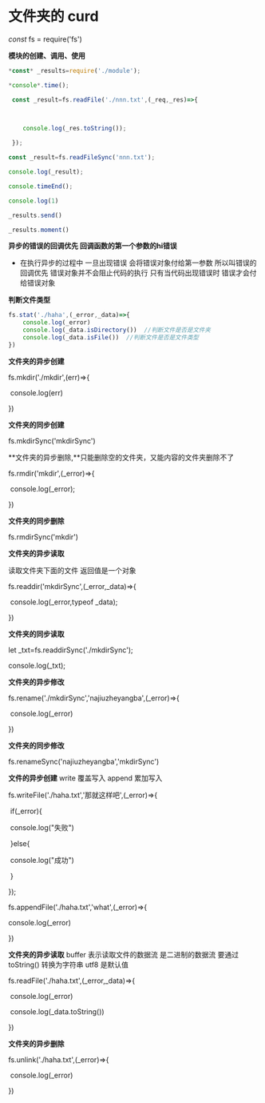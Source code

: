 # 文件夹的  curd

*const* fs = require('fs')

**模块的创建、调用、使用**

```javascript
*const* _results=require('./module');

*console*.time();

 const _result=fs.readFile('./nnn.txt',(_req,_res)=>{

​    

​    console.log(_res.toString());

 });

const _result=fs.readFileSync('nnn.txt');

console.log(_result);

console.timeEnd();

console.log(1)

_results.send()

_results.moment()
```



**异步的错误的回调优先    回调函数的第一个参数的hi错误**

* 在执行异步的过程中  一旦出现错误  会将错误对象付给第一参数 所以叫错误的回调优先  错误对象并不会阻止代码的执行  只有当代码出现错误时 错误才会付给错误对象

**判断文件类型**

```javascript
fs.stat('./haha',(_error,_data)=>{
    console.log(_error)
    console.log(_data.isDirectory())  //判断文件是否是文件夹
    console.log(_data.isFile())  //判断文件是否是文件类型
})
```



**文件夹的异步创建**

fs.mkdir('./mkdir',(err)=>{

​    console.log(err)

})

**文件夹的同步创建**

fs.mkdirSync('mkdirSync')

**文件夹的异步删除,**只能删除空的文件夹，又能内容的文件夹删除不了

fs.rmdir('mkdir',(_error)=>{

​    console.log(_error);

})

**文件夹的同步删除**

fs.rmdirSync('mkdir')

**文件夹的异步读取**

读取文件夹下面的文件  返回值是一个对象

fs.readdir('mkdirSync',(_error,_data)=>{

​    console.log(_error,typeof _data);

})

**文件夹的同步读取**

let _txt=fs.readdirSync('./mkdirSync');

console.log(_txt);

**文件夹的异步修改**

fs.rename('./mkdirSync','najiuzheyangba',(_error)=>{

​    console.log(_error)

})

**文件夹的同步修改**

fs.renameSync('najiuzheyangba','mkdirSync')

**文件的异步创建**  write  覆盖写入  append  累加写入

fs.writeFile('./haha.txt','那就这样吧',(_error)=>{

​    if(_error){

​        console.log("失败")

​    }else{

​        console.log("成功")

​    }

});

fs.appendFile('./haha.txt','what',(_error)=>{

   console.log(_error)

})

**文件夹的异步读取**  buffer 表示读取文件的数据流  是二进制的数据流  要通过 toString() 转换为字符串  utf8 是默认值

fs.readFile('./haha.txt',(_error,_data)=>{

​    console.log(_error)

​    console.log(_data.toString())

})

**文件夹的异步删除**

fs.unlink('./haha.txt',(_error)=>{

​    console.log(_error)

})